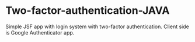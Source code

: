 # Two-factor-authentication-JAVA
Simple JSF app with login system with two-factor authentication. Client side is Google Authenticator app.
